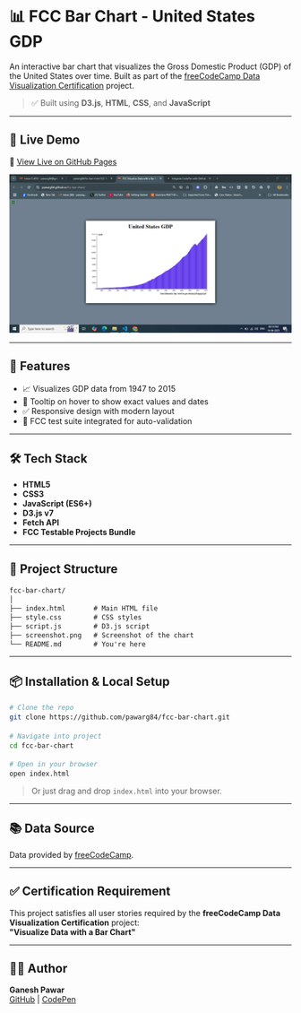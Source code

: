 # 📊 FCC Bar Chart - United States GDP

An interactive bar chart that visualizes the Gross Domestic Product (GDP) of the United States over time. Built as part of the [freeCodeCamp Data Visualization Certification](https://www.freecodecamp.org/learn/data-visualization/data-visualization-projects/visualize-data-with-a-bar-chart) project.

> ✅ Built using **D3.js**, **HTML**, **CSS**, and **JavaScript**

---

## 📌 Live Demo

🔗 [View Live on GitHub Pages](https://pawarg84.github.io/fcc-bar-chart/)

![Screenshot](./fcc-bar-chart.JPG)

---

## 🚀 Features

- 📈 Visualizes GDP data from 1947 to 2015
- 🧠 Tooltip on hover to show exact values and dates
- ✅ Responsive design with modern layout
- 🧪 FCC test suite integrated for auto-validation

---

## 🛠 Tech Stack

- **HTML5**
- **CSS3**
- **JavaScript (ES6+)**
- **D3.js v7**
- **Fetch API**
- **FCC Testable Projects Bundle**

---

## 📁 Project Structure

```
fcc-bar-chart/
│
├── index.html       # Main HTML file
├── style.css        # CSS styles
├── script.js        # D3.js script
├── screenshot.png   # Screenshot of the chart
└── README.md        # You're here
```

---

## 📦 Installation & Local Setup

```bash
# Clone the repo
git clone https://github.com/pawarg84/fcc-bar-chart.git

# Navigate into project
cd fcc-bar-chart

# Open in your browser
open index.html
```

> Or just drag and drop `index.html` into your browser.

---

## 📚 Data Source

Data provided by [freeCodeCamp](https://raw.githubusercontent.com/freeCodeCamp/ProjectReferenceData/master/GDP-data.json).

---

## ✅ Certification Requirement

This project satisfies all user stories required by the **freeCodeCamp Data Visualization Certification** project:  
**"Visualize Data with a Bar Chart"**

---

## 👨‍💻 Author

**Ganesh Pawar**  
[GitHub](https://github.com/pawarg84) | [CodePen](https://codepen.io/ganeshp007)

